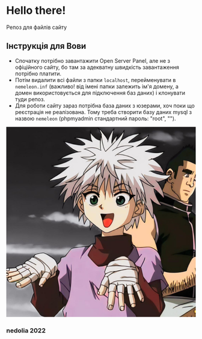 # Hello there!
Репоз для файлів сайту

## Інструкція для Вови

  - Спочатку потрібно завантажити Open Server Panel, але не з офіційного сайту, бо там за адекватну швидкість завантаження потрібно платити.
  - Потім видалити всі файли з папки `localhost`, перейменувати в `nemeleon.inf` (важливо! від імені папки залежить ім'я домену, а домен використовується для підключення баз даних) і клонувати туди репоз.
  - Для роботи сайту зараз потрібна база даних з юзерами, хоч поки що реєстрація не реалізована. Тому треба створити базу даних mysql з назвою `nemeleon` (phpmyadmin стандартний пароль: "root", "").

![gonchik](css/index.jpg)
### nedolia 2022
